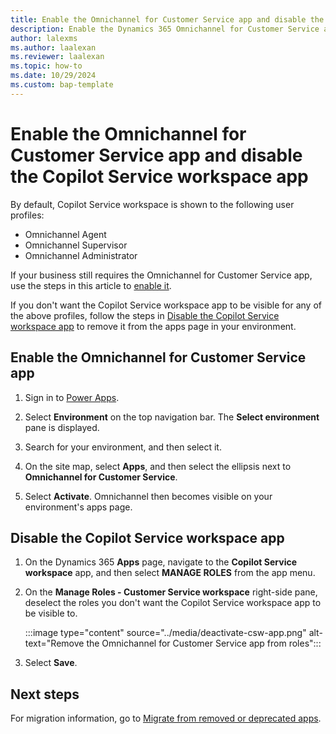 ```yaml
---
title: Enable the Omnichannel for Customer Service app and disable the Copilot Service workspace app for Omnichannel users
description: Enable the Dynamics 365 Omnichannel for Customer Service app and disable the Copilot Service workspace app for Omnichannel users
author: lalexms
ms.author: laalexan
ms.reviewer: laalexan
ms.topic: how-to
ms.date: 10/29/2024
ms.custom: bap-template
---
```


# Enable the Omnichannel for Customer Service app and disable the Copilot Service workspace app

By default, Copilot Service workspace is shown to the following user profiles:

- Omnichannel Agent
- Omnichannel Supervisor
- Omnichannel Administrator

If your business still requires the Omnichannel for Customer Service app, use the steps in this article to [enable it](#enable-the-omnichannel-for-customer-service-app).

If you don't want the Copilot Service workspace app to be visible for any of the above profiles, follow the steps in [Disable the Copilot Service workspace app](#disable-the-customer-service-workspace-app) to remove it from the apps page in your environment.

## Enable the Omnichannel for Customer Service app 

1. Sign in to [Power Apps](https://go.microsoft.com/fwlink/p/?linkid=2142083).

1. Select **Environment** on the top navigation bar. The **Select environment** pane is displayed.

1. Search for your environment, and then select it.

1. On the site map, select **Apps**, and then select the ellipsis next to **Omnichannel for Customer Service**.

1. Select **Activate**. Omnichannel then becomes visible on your environment's apps page.
    

## Disable the Copilot Service workspace app

1. On the Dynamics 365 **Apps** page, navigate to the **Copilot Service workspace** app, and then select **MANAGE ROLES** from the app menu.

1. On the **Manage Roles - Customer Service workspace** right-side pane, deselect the roles you don't want the Copilot Service workspace app to be visible to.

   :::image type="content" source="../media/deactivate-csw-app.png" alt-text="Remove the Omnichannel for Customer Service app from roles":::

1. Select **Save**.

## Next steps

For migration information, go to [Migrate from removed or deprecated apps](migrate-to-csw.md).
